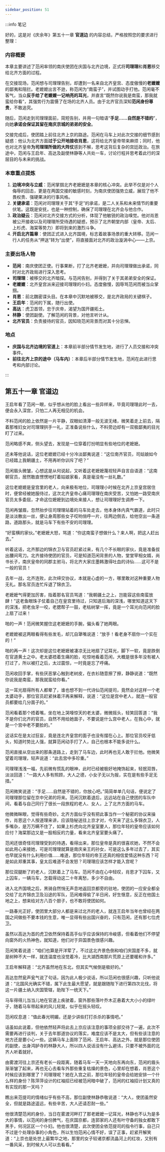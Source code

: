 ```yaml
---
sidebar_position: 51
---
```


:::info 笔记

好的，这是对《庆余年》第五十一章 **官道边** 的内容总结，严格按照您的要求进行整理：

### **内容概要**

本章主要讲述了范闲率领的南庆使团在庆国与北齐边境，正式将**司理理**和**肖恩**移交给北齐方面的过程。

在交接现场，范闲想与司理理告别，却遭到一名来自北齐皇宫、态度傲慢的**老嬷嬷**的鄙夷和阻拦。老嬷嬷出言不逊，称范闲为“南蛮子”，并试图动手打他。范闲毫不客气，当众**反手给了老嬷嬷一记响亮的耳光**，并直言“既然你说我是南蛮，那我就蛮给你看”，其强势行为震慑了在场的北齐人员。由于北齐官员深知**范闲身份尊贵**，不敢追究。

随后，范闲走到司理理面前，简短告别，并用一句暗语“**手足……自然是不错的**”，向她**承诺会保证其留在南庆京城的弟弟的安全**。

交接完成后，使团踏上前往北齐上京的路途。范闲在马车上对此次交接的细节感到疑惑：他认为北齐方面**过于公开地接收肖恩**，这将给北齐皇帝带来麻烦；同时，他也对北齐皇帝**为司理理所做的大阵仗**感到不解，思考这背后复杂的宫廷政治。在旅途中，范闲与王启年、高达及副使林静等人共处一车，讨论行程并思考着此行的深层目的与未来的挑战。

### **本章重点提炼**

1.  **边境冲突与立威**：范闲掌掴北齐老嬷嬷是本章的核心冲突。此举不仅是对个人侮辱的回击，更是在两国交接的敏感时刻，为南庆使团强势立威，展现了他不畏权贵、强硬果决的行事风格。
2.  **关键承诺**：范闲对司理理关于其“手足”的承诺，是二人关系和未来情节的重要伏笔。这既是安抚，也是一种控制，确保了司理理在北齐会与他合作。
3.  **政治疑云**：范闲对北齐交接方式的分析，体现了他敏锐的政治嗅觉。他对肖恩被公开接收以及司理理所受待遇的疑惑，预示了北齐朝堂内部（皇帝、太后、上杉虎、海棠等势力）即将到来的激烈斗争。
4.  **开启北齐篇章**：使团正式进入北齐国境，标志着故事场景的重大转移。范闲一行人的任务从“押送”转为“出使”，将直接面对北齐的政治漩涡中心——上京。

### **主要出场人物**

*   **范闲**：南庆使团正使。行事果断，打了北齐老嬷嬷，并向司理理做出承诺，同时对北齐政局进行深入思考。
*   **司理理**：被移交的北齐暗探。与范闲告别，并得到了关于其弟弟安全的保证。
*   **老嬷嬷**：北齐皇宫派来迎接司理理的仆妇。态度傲慢，因辱骂范闲而被当众掌掴。
*   **肖恩**：前北魏密谍头目。在本章中沉默地被移交，是北齐政局的关键棋子。
*   **王启年**：范闲的下属，随行出使。
*   **高达**：虎卫首领，忠于庆帝，渴望为国开疆拓土。
*   **林静**：使团副使。了解范闲的背景，对他言听计从。
*   **北齐官员**：负责接待的官员，因知晓范闲背景而对其十分忌惮。

### **地点**

*   **庆国与北齐边境的官道上**：本章前半部分情节发生地，进行了人员交接和冲突事件。
*   **前往北齐上京的途中（马车内）**：本章后半部分情节发生地，范闲在此进行思考和内部讨论。

:::

## 第五十一章 **官道边**

王启年看了范闲一眼，似乎想从他的脸上看出一些异样来，毕竟司理理此时一去，便会永入深宫，只怕二人再无相见的机会。

不料范闲的脸上依然是一片平静，双眼如清潭一般无波无绪，微笑着走上前去，隔着那堆妇女对司理理拱手一礼，正准备说些什么，不料旁边却有一双极鄙夷的目光盯了过来。

范闲略感不爽，侧头望去，发现是一位穿着打扮明显有些地位的老嬷嬷。

还未等他说话，这位老嬷嬷已经十分冷淡鄙夷说道：“这位南齐官员，司姑娘如今已经踏上我朝疆土，不用再听你训斥了吧？”

范闲眉头微皱，心想这是从何说起，又听着这老嬷嬷蔑视轻声自言自语道：“这南朝官员，居然敢直愣愣地盯着姑娘家看，真是毫没有一丝礼数。”

这位老嬷嬷是皇宫里的老人，向来极有地位，司理理小时候在北齐上京皇宫居住时，便曾经被她服侍过，这次北齐皇帝心痛司理理在南庆受苦，又怕她一路受南庆官员太多委屈，才命这位嬷嬷到边境处来接人，想让司理理好生调养一下。

范闲再皱眉，忽然抬步往司理理站着的马车处走去，他本身体内真气霸道，此时只是淡淡散出一丝，便让身周那些女子哎哟俏呼一片，往两边倒去，给他空出一条道路，道路那头，就是马车下有些不安的司理理。

“好蛮横的家伙。”老嬷嬷大怒，骂道：“你这南蛮子想做什么？来人啊，把这人赶出去。”

听着这话，北齐那边的锦衣卫与官员赶紧过来，有几个不长眼的家伙，竟是准备拔出腰间弯刀。北齐接待使团的官员，可是知道范闲背景的人物，堂堂宰相女婿，尚书长子，南庆皇帝的同郡主驸马，将北齐大家庄墨韩激得吐血的诗仙……这可不是一般的官员！

去年一战，北齐连败，此次缔交协议，本就是心虚的一方，哪里敢对这种重要人物无礼。那名官员连忙斥退了锦衣卫。

老嬷嬷气得更加厉害，指着那名官员骂道：“我朝疆土之上，岂能容这些南蛮放肆！”这老鱼眼珠子仗着自己在皇宫里待过，只知道后海的深浅，哪里知道这天下的深浅，把老虫牙一咬，老腮帮子一鼓，老枯树掌一挥，竟是一个耳光向范闲的脸上扇了过来！

啪的一声！范闲微笑握住这老嬷嬷的手腕，偏头看了她两眼。

老嬷嬷被这两眼看得有些发毛，却兀自犟嘴说道：“放手！看老身不扇你一个实在的！”

啪的再一声！这次却是这位老嬷嬷被凄凉无比地扇了记耳光，脚下一软，竟是跌倒在官道黄土之中。老太婆捂着生痛的脸，吃惊地看着范闲，大概是很多年没有被人打过了，所以被打之后，太过震惊，一时竟是忘了呼痛。

范闲收回手掌，有些厌恶掌心触到老树皮，在衣衫随意擦了擦，静静说道：“既然你说我是南蛮，那我就蛮给你看。”

这一耳光扇得所有人都晕了，谁也想不到一代诗仙范闲提司，竟然会对这样一个老太婆动手，那位官员赶紧抹着汗再来解释，说道：“这位是宫中老人，就连一般官员都要给几分面子的。”

范闲看着那个捂着嘴，坐在地上哭嚎惊天的老太婆，微微摇头，轻笑回答道：“我不是你们北齐的官员，自然不用给她面子，不要说是什么宫中老人，在我心中，就是一个宫中老不要脸的。”

这话实在是太过狂妄，竟是连北齐皇宫的面子也没有摆在心上。那位官员咬牙低头，知道时势比人强，就算范闲动手打了人，自己也根本不能多说什么。

范闲直接从空出来的那条道路上，走到了马车边，此时再也无人敢于拦他。他微笑望着司理理，轻声说道：“此去宫中多珍重。”

司理理浅浅一福，先前微有慌乱的眼神，此时已经被极好地掩饰起来，轻抿双唇，淡淡回道：“一路大人多有照顾，大人之德，小女子无以为报，实在是有些手足无措。”

范闲微笑说道：“手足……自然是不错的，你放心吧。”简简单单几句话，便说定了司理理那位留在京中兄弟的将来。范闲沉默着退后，远远站在自己使团的车队中间，看着与自己同行了很长一段旅程的老人、女人，上了北齐方面的马车。

他微微眯眼，觉得有些奇妙。北齐方面似乎没有把此事当作一个秘密的协议来操作，肖恩这个人按道理来讲，应该隐秘送往上京才对，今天来了这么多锦衣卫，人多嘴杂，是万万瞒不住了，如果上杉虎向北齐皇室要人，那位年轻的皇帝应该如何应付？海棠那边又是一股相反的力量，看来北齐皇室要头痛了。

范闲还很奇怪司理理受到的待遇，看得出来，那位皇帝是真的很喜欢她，不然不会如此用心来接她，可是司理理就算是南庆亲王的孙女，可是这么多年过去了，其实也早就没有什么利用价值……难道，那位年轻的帝王还真的相信爱情这种东西？可是如此郑重其事，皇太后难道不会发怒？司理理应该怎样才能入宫呢？

那位双腿断了的老人，沉默着上了马车。范闲不由在心中轻叹，肖恩才下囚车，又上囚车，一辆马车，怎载得动这二十年离愁，多少不自由。

进入北齐国境之后，黑骑自然悄无声息地返回京都旁的驻地，使团的一应安全都全交给了北齐锦衣卫及沿途的军队，范闲难得偷了半日闲，好生惬意，反正在他国土地之上，想来给对方八百个胆子，也不敢将使团如何。

一路春光正好，使团里大部分人都是来过北齐的老人，就连王启年当年也曾经在两国之间做些不要本钱的生意，唯一显得有些出国兴奋的，只有范闲，还有那七位虎卫。

虽然以高达为首的虎卫依然保持着高手似乎应该保持的冷峻感，但看着他们不停望向窗外的火热神色，就知道，他们对于异国景色很感兴趣。

范闲笑着说道：“咱们也算是开洋荤了，不过这北齐景色倒和咱们庆国差不多，就是树种不大一样，就连温度也没觉着冷，比大湖西南那片荒原上还要暖和许多。”

王启年解释道：“北齐虽然地在东北，但其实气候倒是极好的。”

高达忽然瓮声瓮气说了句话，因为此人极少说话，所以范闲也很感兴趣，只听他说道：“北国风光确实不错，属下此生最大愿望，就是跟随陛下进行第四次北伐，将这一片疆土纳入庆国管辖，助陛下一统天下。”

马车得得儿当当儿地在官道上疾驶着，窗外那些落叶乔木正悬着大大小小的绿叶子，随着马车带起来的风儿轻晃，似乎在摇头轻叹。

范闲叹息道：“值此春光明媚，还是少讲些打打杀杀的事情吧。”

话虽如此说着，但他依然轻声将此去上京应该注意的事项全部交待了一遍，此次不需要再进行谈判，关于去年那道协议的落实，难度应该不是太大，但有些该注意的地方还是要小心一些。这辆马车上面除了范闲、王启年、高达之外，就是那位使团的副使，出身鸿胪寺的林静大人，所以四人说话没有什么避讳，只要不被外面的北齐人听着就好。

由雾渡河往上京还有老长一段距离，随着马车一天一天地向东再向东，范闲的眉头渐渐皱了起来，再也无心去看车外那些重复枯燥的景色，心里却在想着，肖恩这个时候应该到哪里了？司理理呢？她在入宫之前，那位年轻的皇帝会给她安排一个什么样的身份？陈萍萍设计的红袖招已经被范闲暗中破了，范闲的红袖招计划又真的有实现的那一天吗？

瞧出来范提司的情绪似乎有些不高，那位副使林静恭敬说道：“大人，使团虽然安全，但就是路途遥远，有些辛苦，大人还请忍耐一些。”

他很清楚范闲的身份，当日在雾渡河畔打了那老嬷嬷一记耳光，林静也不认为是多大的事情，以范闲的身份脾气，在庆国京都，连郭家的人还有叶守备的独女都敢下黑手，何况区区一个仆妇。他也很清楚，此次使团全依范提司的指令行事，自己只不过是个处理杂事的小角色，所以生怕范闲心情不好，误了正事，赶紧开解笑道：“上京也是处世上最繁华之地，那里的女子较诸京都流晶河上的红妆，又别有一番风采，到时候大人可以去看看。”

